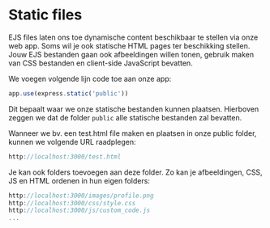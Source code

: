 # Static files

EJS files laten ons toe dynamische content beschikbaar te stellen via onze web app. Soms wil je ook statische HTML pages ter beschikking stellen. Jouw EJS bestanden gaan ook afbeeldingen willen tonen, gebruik maken van CSS bestanden en client-side JavaScript bevatten.&#x20;

We voegen volgende lijn code toe aan onze app:

```typescript
app.use(express.static('public'))
```

Dit bepaalt waar we onze statische bestanden kunnen plaatsen. Hierboven zeggen we dat de folder `public` alle statische bestanden zal bevatten.

Wanneer we bv. een test.html file maken en plaatsen in onze public folder, kunnen we volgende URL raadplegen:

```typescript
http://localhost:3000/test.html
```

Je kan ook folders toevoegen aan deze folder. Zo kan je afbeeldingen, CSS, JS en HTML ordenen in hun eigen folders:

```typescript
http://localhost:3000/images/profile.png
http://localhost:3000/css/style.css
http://localhost:3000/js/custom_code.js
...
```
